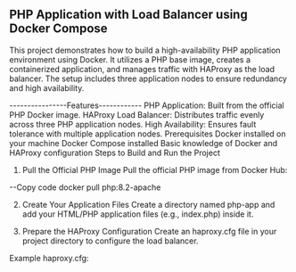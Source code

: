 PHP Application with Load Balancer using Docker Compose
---------------------------------------------------------------------------------------------------
This project demonstrates how to build a high-availability PHP application environment using Docker. It utilizes a PHP base image, creates a containerized application, and manages traffic with HAProxy as the load balancer. The setup includes three application nodes to ensure redundancy and high availability.

----------------Features------------
PHP Application: Built from the official PHP Docker image.
HAProxy Load Balancer: Distributes traffic evenly across three PHP application nodes.
High Availability: Ensures fault tolerance with multiple application nodes.
Prerequisites
Docker installed on your machine
Docker Compose installed
Basic knowledge of Docker and HAProxy configuration
Steps to Build and Run the Project
1. Pull the Official PHP Image
Pull the official PHP image from Docker Hub:

--Copy code
docker pull php:8.2-apache

2. Create Your Application Files
Create a directory named php-app and add your HTML/PHP application files (e.g., index.php) inside it.

3. Prepare the HAProxy Configuration
Create an haproxy.cfg file in your project directory to configure the load balancer.

Example haproxy.cfg: